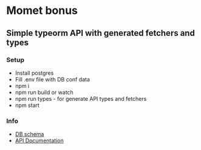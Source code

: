 # Momet bonus

## Simple typeorm API with generated fetchers and types

### Setup

- Install postgres
- Fill .env file with DB conf data
- npm i
- npm run build or watch
- npm run types - for generate API types and fetchers
- npm start

### Info

- [DB schema](https://dbdesigner.page.link/7XhRJ68ex3e2wqnA7)
- [API Documentation](http://localhost/docs)
